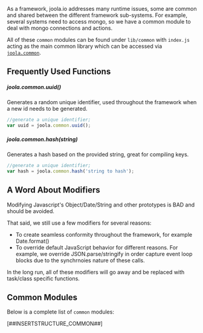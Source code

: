 As a framework, joola.io addresses many runtime issues, some are common and shared between the different framework sub-systems.
For example, several systems need to access mongo, so we have a common module to deal with mongo connections and actions.

All of these `common` modules can be found under `lib/common` with `index.js` acting as the main common library which can be accessed via <code><a href="lib\common\index (jsdoc)">joola.common</a></code>.

## Frequently Used Functions

##### joola.common.uuid()
Generates a random unique identifier, used throughout the framework when a new id needs to be generated.
```js
//generate a unique identifier;
var uuid = joola.common.uuid();
```

##### joola.common.hash(string)
Generates a hash based on the provided string, great for compiling keys.
```js
//generate a unique identifier;
var hash = joola.common.hash('string to hash');
```

## A Word About Modifiers
Modifying Javascript's Object/Date/String and other prototypes is BAD and should be avoided.

That said, we still use a few modifiers for several reasons:
- To create seamless conformity throughout the framework, for example Date.format()
- To override default JavaScript behavior for different reasons. For example, we override JSON.parse/stringify in order capture event loop blocks due to the synchrnoies nature of these calls.

In the long run, all of these modifiers will go away and be replaced with task/class specific functions.

## Common Modules
Below is a complete list of `common` modules:

[##INSERTSTRUCTURE_COMMON##]

